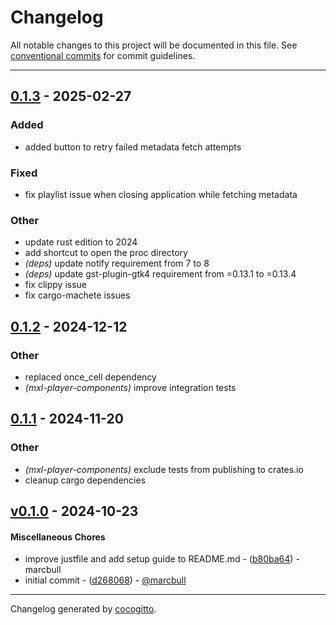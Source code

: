 # Changelog
All notable changes to this project will be documented in this file. See [conventional commits](https://www.conventionalcommits.org/) for commit guidelines.

- - -

## [0.1.3](https://github.com/x-software-com/mxl-crates/compare/mxl-player-components-v0.1.2...mxl-player-components-v0.1.3) - 2025-02-27

### Added

- added button to retry failed metadata fetch attempts

### Fixed

- fix playlist issue when closing application while fetching metadata

### Other

- update rust edition to 2024
- add shortcut to open the proc directory
- *(deps)* update notify requirement from 7 to 8
- *(deps)* update gst-plugin-gtk4 requirement from =0.13.1 to =0.13.4
- fix clippy issue
- fix cargo-machete issues

## [0.1.2](https://github.com/x-software-com/mxl-crates/compare/mxl-player-components-v0.1.1...mxl-player-components-v0.1.2) - 2024-12-12

### Other

- replaced once_cell dependency
- *(mxl-player-components)* improve integration tests

## [0.1.1](https://github.com/x-software-com/mxl-crates/compare/mxl-player-components-v0.1.0...mxl-player-components-v0.1.1) - 2024-11-20

### Other

- *(mxl-player-components)* exclude tests from publishing to crates.io
- cleanup cargo dependencies

## [v0.1.0](https://github.com/x-software-com/mxl-player-components/compare/d26806803abd0210cf55ca70d5ee584783f6fef5..v0.1.0) - 2024-10-23
#### Miscellaneous Chores
- improve justfile and add setup guide to README.md - ([b80ba64](https://github.com/x-software-com/mxl-player-components/commit/b80ba64c46c0ba96de3feec9c82e0313d8bf5b54)) - marcbull
- initial commit - ([d268068](https://github.com/x-software-com/mxl-player-components/commit/d26806803abd0210cf55ca70d5ee584783f6fef5)) - [@marcbull](https://github.com/marcbull)

- - -

Changelog generated by [cocogitto](https://github.com/cocogitto/cocogitto).